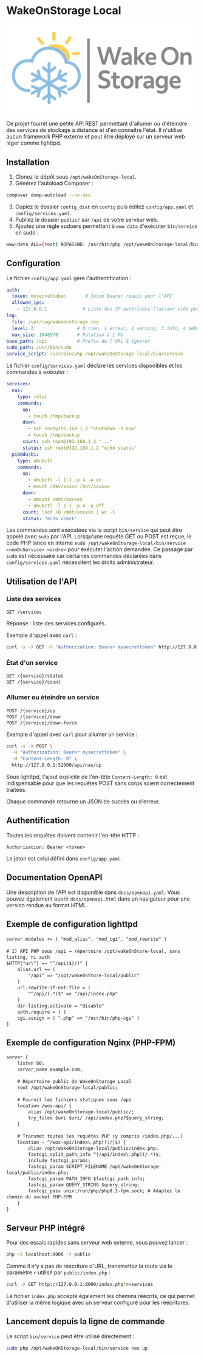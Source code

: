 # WakeOnStorage Local

<img src="WakeOnStorage-FulltLogoBan.png" style="zoom:50%;" />

Ce projet fournit une petite API REST permettant d'allumer ou d'éteindre des services de stockage à distance et d'en connaître l'état. Il n'utilise aucun framework PHP externe et peut être déployé sur un serveur web léger comme lighttpd.

## Installation

1. Clonez le dépôt sous `/opt/wakeOnStorage-local`.
2. Générez l'autoload Composer :

```bash
composer dump-autoload --no-dev
```

3. Copiez le dossier `config_dist` en `config` puis éditez `config/app.yaml` et `config/services.yaml`.
4. Publiez le dossier `public/` sur `/api` de votre serveur web.
5. Ajoutez une règle sudoers permettant à `www-data` d'exécuter `bin/service` en sudo :

```bash
www-data ALL=(root) NOPASSWD: /usr/bin/php /opt/wakeOnStorage-local/bin/service *
```

## Configuration

Le fichier `config/app.yaml` gère l'authentification :

```yaml
auth:
  token: mysecrettoken       # Jeton Bearer requis pour l'API
  allowed_ips:
    - 127.0.0.1             # Liste des IP autorisées (laisser vide pour aucune restriction)
log:
  file: /var/log/wakeonstorage.log
  level: 3                # 0 rien, 1 erreur, 2 warning, 3 info, 4 debug
  max_size: 1048576       # Rotation à 1 Mo
base_path: /api           # Prefix de l'URL à ignorer
sudo_path: /usr/bin/sudo
service_script: /usr/bin/php /opt/wakeOnStorage-local/bin/service
```

Le fichier `config/services.yaml` déclare les services disponibles et les commandes à exécuter :

```yaml
services:
  nas:
    type: relai
    commands:
      up:
        - touch /tmp/backup
      down:
        - ssh root@192.168.1.2 "shutdown -h now"
        - touch /tmp/backup
      count: ssh root@192.168.1.2 "..."
      status: ssh root@192.168.1.2 "echo status"
  pi0ddusb1:
    type: uhubctl
    commands:
      up:
        - uhubctl -l 1-1 -p 4 -a on
        - mount /dev/xxxxx /mnt/xxxxxx
      down:
        - umount /mnt/xxxxxx
        - uhubctl -l 1-1 -p 4 -a off
      count: lsof +D /mnt/xxxxxx | wc -l
      status: "echo check"
```

Les commandes sont exécutées via le script `bin/service` qui peut être appelé avec `sudo` par l'API.
Lorsqu'une requête GET ou POST est reçue, le code PHP lance en interne
`sudo /opt/wakeOnStorage-local/bin/service <nomDuService> <ordre>` pour
exécuter l'action demandée. Ce passage par `sudo` est nécessaire car
certaines commandes déclarées dans `config/services.yaml` nécessitent les
droits administrateur.

## Utilisation de l'API

### Liste des services

```http
GET /services
```

Réponse : liste des services configurés.

Exemple d'appel avec `curl` :

```bash
curl -s -X GET -H "Authorization: Bearer mysecrettoken" http://127.0.0.1:52000/api/services
```

### État d'un service

```http
GET /{service}/status
GET /{service}/count
```

### Allumer ou éteindre un service

```http
POST /{service}/up
POST /{service}/down
POST /{service}/down-force
```

Exemple d'appel avec `curl` pour allumer un service :

```bash
curl -s -X POST \
  -H "Authorization: Bearer mysecrettoken" \
  -H "Content-Length: 0" \
  http://127.0.0.1:52000/api/nas/up
```

Sous lighttpd, l'ajout explicite de l'en-tête `Content-Length: 0` est
indispensable pour que les requêtes POST sans corps soient correctement
traitées.

Chaque commande retourne un JSON de succès ou d'erreur.

## Authentification

Toutes les requêtes doivent contenir l'en-tête HTTP :

```
Authorization: Bearer <token>
```

Le jeton est celui défini dans `config/app.yaml`.

## Documentation OpenAPI

Une description de l'API est disponible dans `docs/openapi.yaml`.
Vous pouvez également ouvrir `docs/openapi.html` dans un navigateur pour
une version rendue au format HTML.

## Exemple de configuration lighttpd

```lighttpd
server.modules += ( "mod_alias", "mod_cgi", "mod_rewrite" )

# 1) API PHP sous /api → répertoire /opt/wakeOnStore-local, sans listing, ni auth
$HTTP["url"] =~ "^/api($|/)" {
    alias.url += (
        "/api" => "/opt/wakeOnStore-local/public"
    )
    url.rewrite-if-not-file = (
        "^/api/(.*)$" => "/api/index.php"
    )
    dir-listing.activate = "disable"
    auth.require = ( )
    cgi.assign = ( ".php" => "/usr/bin/php-cgi" )
}
```

## Exemple de configuration Nginx (PHP-FPM)

```nginx
server {
    listen 80;
    server_name example.com;

    # Répertoire public de WakeOnStorage Local
    root /opt/wakeOnStorage-local/public;

    # Fournit les fichiers statiques sous /api
    location /wos-api/ {
        alias /opt/wakeOnStorage-local/public/;
        try_files $uri $uri/ /api/index.php?$query_string;
    }

    # Transmet toutes les requêtes PHP (y compris /index.php/...)
    location ~ ^/wos-api/index\.php(?:/|$) {
        alias /opt/wakeOnStorage-local/public/index.php;
        fastcgi_split_path_info ^(/api/index\.php)(/.*)$;
        include fastcgi_params;
        fastcgi_param SCRIPT_FILENAME /opt/wakeOnStorage-local/public/index.php;
        fastcgi_param PATH_INFO $fastcgi_path_info;
        fastcgi_param QUERY_STRING $query_string;
        fastcgi_pass unix:/run/php/php8.2-fpm.sock; # Adaptez le chemin du socket PHP-FPM
    }
}
```

## Serveur PHP intégré

Pour des essais rapides sans serveur web externe, vous pouvez lancer :

```bash
php -S localhost:8000 -t public
```

Comme il n'y a pas de réécriture d'URL, transmettez la route via le paramètre
`r` utilisé par `public/index.php` :

```bash
curl -X GET http://127.0.0.1:8000/index.php?r=services
```

Le fichier `index.php` accepte également les chemins réécrits, ce qui permet
d'utiliser la même logique avec un serveur configuré pour les réécritures.

## Lancement depuis la ligne de commande

Le script `bin/service` peut être utilisé directement :

```bash
sudo php /opt/wakeOnStorage-local/bin/service nas up
```

